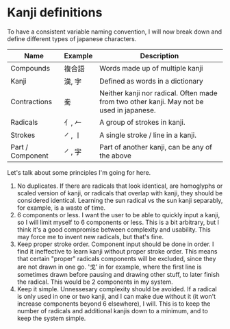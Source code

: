 # Kanji definitions

To have a consistent variable naming convention, I will now break down and define different types of japanese characters.

| Name | Example | Description |
| --- | --- | ----------- |
| Compounds | 複合語 | Words made up of multiple kanji
| Kanji | 漢, 字 | Defined as words in a dictionary
| Contractions | 駦 | Neither kanji nor radical. Often made from two other kanji. May not be used in japanese.
| Radicals | 亻, 𠂉 | A group of strokes in kanji.
| Strokes | ㇒, ㇑ | A single stroke / line in a kanji.
| Part / Component | ㇒, 字 | Part of another kanji, can be any of the above

Let's talk about some principles I'm going for here.

1. No duplicates. If there are radicals that look identical, are homoglyphs or scaled version of kanji, or radicals that overlap with kanji, they should be considered identical. Learning the sun radical vs the sun kanji separably, for example, is a waste of time.
2. 6 components or less. I want the user to be able to quickly input a kanji, so I will limit myself to 6 components or less. This is a bit arbitrary, but I think it's a good compromise between complexity and usability. This may force me to invent new radicals, but that's fine.
3. Keep proper stroke order. Component input should be done in order. I find it ineffective to learn kanji without proper stroke order. This means that certain "proper" radicals components will be excluded, since they are not drawn in one go. '戈' in for example, where the first line is sometimes drawn before pausing and drawing other stuff, to later finish the radical. This would be 2 components in my system.
4. Keep it simple. Unnessesary complexity should be avoided. If a radical is only used in one or two kanji, and I can make due without it (it won't increase components beyond 6 elsewhere), I will. This is to keep the number of radicals and additional kanjis down to a minimum, and to keep the system simple.
